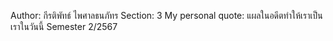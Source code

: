 Author: กีรติพัทธ์ ไพศาลธนภัทร
Section: 3
My personal quote: แผลในอดีตทำให้เราเป็นเราในวันนี้
Semester 2/2567
